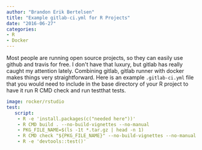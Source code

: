 ```yaml
---
author: "Brandon Erik Bertelsen"
title: "Example gitlab-ci.yml for R Projects"
date: "2016-06-27"
categories:
- R
- Docker
---
```


Most people are running open source projects, so they can easily use github and travis for free. I don't have that luxury, but gitlab has really caught my attention lately. Combining gitlab, gitlab runner with docker makes things very straightforward. Here is an example `.gitlab-ci.yml` file that you would need to include in the base directory of your R project to have it run R CMD check and run testthat tests.

```yaml
image: rocker/rstudio  
test:  
   script:
    - R -e 'install.packages(c("needed here"))'
    - R CMD build . --no-build-vignettes --no-manual
    - PKG_FILE_NAME=$(ls -1t *.tar.gz | head -n 1)
    - R CMD check "${PKG_FILE_NAME}" --no-build-vignettes --no-manual
    - R -e 'devtools::test()'
```